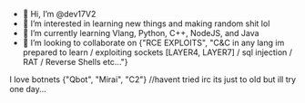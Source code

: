 - 👋 Hi, I’m @dev17V2
- 👀 I’m interested in learning new things and making random shit lol
- 🌱 I’m currently learning Vlang, Python, C++, NodeJS, and Java
- 💞️ I’m looking to collaborate on {"RCE EXPLOITS", "C&C in any lang im prepared to learn / exploiting sockets [LAYER4, LAYER7] / sql injection / RAT / Reverse Shells etc..."}

I love botnets {"Qbot", "Mirai", "C2"} //havent tried irc its just to old but ill try one day...
